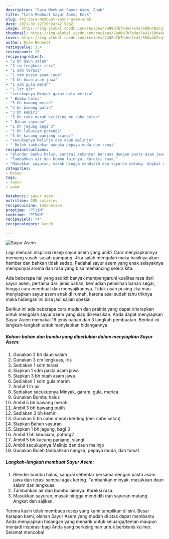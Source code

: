 ```yaml
---
description: "Cara Membuat Sayur Asem, Enak"
title: "Cara Membuat Sayur Asem, Enak"
slug: 442-cara-membuat-sayur-asem-enak
date: 2021-02-12T20:24:42.983Z
image: https://img-global.cpcdn.com/recipes/7a98d7b7bdec7e41/680x482cq70/sayur-asem-foto-resep-utama.jpg
thumbnail: https://img-global.cpcdn.com/recipes/7a98d7b7bdec7e41/680x482cq70/sayur-asem-foto-resep-utama.jpg
cover: https://img-global.cpcdn.com/recipes/7a98d7b7bdec7e41/680x482cq70/sayur-asem-foto-resep-utama.jpg
author: Kyle Bennett
ratingvalue: 3.4
reviewcount: 15
recipeingredient:
- "2 bh daun salam"
- "3 cm lengkuas iris"
- "1 sdm terasi"
- "1 sdm pasta asam jawa"
- "3 bh buah asam jawa"
- "1 sdm gula merah"
- "1 ltr air"
- "secukupnya Minyak garam gula merica"
- " Bumbu halus"
- "5 bh bawang merah"
- "3 bh bawang putih"
- "3 bh kemiri"
- "5 bh cabe merah keriting me cabe setan"
- " Bahan sayuran"
- "1 bh jagung bagi 3"
- "1 bh labusiam potong2"
- "5 bh kacang panjang siangi"
- "secukupnya Melinjo dan daun melinjo"
- " Boleh tambahkan nangka pepaya muda dan tomat"
recipeinstructions:
- "Blender bumbu halus, sangrai sebentar bersama dengan pasta asam jawa dan terasi sampai agak kering. Tambahkan minyak, masukkan daun salam dan lengkuas."
- "Tambahkan air dan bumbu lainnya. Koreksi rasa."
- "Masukkan sayuran, masak hingga mendidih dan sayuran matang. Angkat dan sajikan."
categories:
- Resep
tags:
- sayur
- asem

katakunci: sayur asem 
nutrition: 288 calories
recipecuisine: Indonesian
preptime: "PT11M"
cooktime: "PT56M"
recipeyield: "4"
recipecategory: Lunch

---
```



![Sayur Asem](https://img-global.cpcdn.com/recipes/7a98d7b7bdec7e41/680x482cq70/sayur-asem-foto-resep-utama.jpg)

Lagi mencari inspirasi resep sayur asem yang unik? Cara menyiapkannya memang susah-susah gampang. Jika salah mengolah maka hasilnya akan hambar dan bahkan tidak sedap. Padahal sayur asem yang enak selayaknya mempunyai aroma dan rasa yang bisa memancing selera kita.

Ada beberapa hal yang sedikit banyak mempengaruhi kualitas rasa dari sayur asem, pertama dari jenis bahan, kemudian pemilihan bahan segar, hingga cara membuat dan menyajikannya. Tidak usah pusing jika mau menyiapkan sayur asem enak di rumah, karena asal sudah tahu triknya maka hidangan ini bisa jadi sajian spesial.




Berikut ini ada beberapa cara mudah dan praktis yang dapat diterapkan untuk mengolah sayur asem yang siap dikreasikan. Anda dapat menyiapkan Sayur Asem memakai 19 jenis bahan dan 3 langkah pembuatan. Berikut ini langkah-langkah untuk menyiapkan hidangannya.

<!--inarticleads1-->

##### Bahan-bahan dan bumbu yang diperlukan dalam menyiapkan Sayur Asem:

1. Gunakan 2 bh daun salam
1. Gunakan 3 cm lengkuas, iris
1. Sediakan 1 sdm terasi
1. Siapkan 1 sdm pasta asam jawa
1. Siapkan 3 bh buah asam jawa
1. Sediakan 1 sdm gula merah
1. Ambil 1 ltr air
1. Sediakan secukupnya Minyak, garam, gula, merica
1. Gunakan  Bumbu halus
1. Ambil 5 bh bawang merah
1. Ambil 3 bh bawang putih
1. Sediakan 3 bh kemiri
1. Gunakan 5 bh cabe merah keriting (me: cabe setan)
1. Siapkan  Bahan sayuran
1. Siapkan 1 bh jagung, bagi 3
1. Ambil 1 bh labusiam, potong2
1. Ambil 5 bh kacang panjang, siangi
1. Ambil secukupnya Melinjo dan daun melinjo
1. Gunakan  Boleh tambahkan nangka, pepaya muda, dan tomat




<!--inarticleads2-->

##### Langkah-langkah membuat Sayur Asem:

1. Blender bumbu halus, sangrai sebentar bersama dengan pasta asam jawa dan terasi sampai agak kering. Tambahkan minyak, masukkan daun salam dan lengkuas.
1. Tambahkan air dan bumbu lainnya. Koreksi rasa.
1. Masukkan sayuran, masak hingga mendidih dan sayuran matang. Angkat dan sajikan.




Terima kasih telah membaca resep yang kami tampilkan di sini. Besar harapan kami, olahan Sayur Asem yang mudah di atas dapat membantu Anda menyiapkan hidangan yang menarik untuk keluarga/teman maupun menjadi inspirasi bagi Anda yang berkeinginan untuk berbisnis kuliner. Selamat mencoba!
